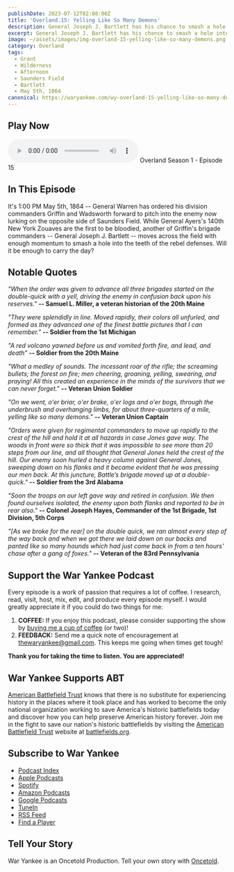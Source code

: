 ```yaml
---
publishDate: 2023-07-12T02:08:00Z
title: 'Overland.15: Yelling Like So Many Demons'
description: General Joseph J. Bartlett has his chance to smash a hole into the teeth of the rebel defenses while his men charge into Saunders Field yelling like so many demons.
excerpt: General Joseph J. Bartlett has his chance to smash a hole into the teeth of the rebel defenses while his men charge into Saunders Field yelling like so many demons.
image: ~/assets/images/img-overland-15-yelling-like-so-many-demons.png
category: Overland
tags:
  - Grant
  - Wilderness
  - Afternoon
  - Saunders Field
  - Bartlett
  - May 5th, 1864
canonical: https://waryankee.com/wy-overland-15-yelling-like-so-many-demons
---
```


## Play Now

<audio id="player" controls type="audio/mpeg" src="https://storage.googleapis.com/storage.oncetold.net/80000013/20800108/wy15-yelling-like-so-many-demons.mp3">Your browser does not support the audio element.</audio>
Overland Season 1 - Episode 15

## In This Episode

It's 1:00 PM May 5th, 1864 -- General Warren has ordered his division commanders Griffin and Wadsworth forward to pitch into the enemy now lurking on the opposite side of Saunders Field. While General Ayers's 140th New York Zouaves are the first to be bloodied, another of Griffin's brigade commanders -- General Joseph J. Bartlett -- moves across the field with enough momentum to smash a hole into the teeth of the rebel defenses. Will it be enough to carry the day?

## Notable Quotes

_"When the order was given to advance all three brigades started on the double-quick with a yell, driving the enemy in confusion back upon his reserves."_
**-- Samuel L. Miller, a veteran historian of the 20th Maine**

_"They were splendidly in line. Moved rapidly, their colors all unfurled, and formed as they advanced one of the finest battle pictures that I can remember."_
**-- Soldier from the 1st Michigan**

_"A red volcano yawned before us and vomited forth fire, and lead, and death"_
**-- Soldier from the 20th Maine**

_"What a medley of sounds. The incessant roar of the rifle; the screaming bullets; the forest on fire; men cheering, groaning, yelling, swearing, and praying! All this created an experience in the minds of the survivors that we can never forget."_
**-- Veteran Union Soldier**

_"On we went, o'er briar, o'er brake, o'er logs and o'er bogs, through the underbrush and overhanging limbs, for about three-quarters of a mile, yelling like so many demons."_
**-- Veteran Union Captain**

_"Orders were given for regimental commanders to move up rapidly to the crest of the hill and hold it at all hazards in case Jones gave way. The woods in front were so thick that it was impossible to see more than 20 steps from our line, and all thought that General Jones held the crest of the hill. Our enemy soon hurled a heavy column against General Jones, sweeping down on his flanks and it became evident that he was pressing our men back. At this juncture, Battle’s brigade moved up at a double-quick."_
**-- Soldier from the 3rd Alabama**

_"Soon the troops on our left gave way and retired in confusion. We then found ourselves isolated, the enemy upon both flanks and reported to be in rear also."_
**-- Colonel Joseph Hayes, Commander of the 1st Brigade, 1st Division, 5th Corps**

_"[As we broke for the rear] on the double quick, we ran almost every step of the way back and when we got there we laid down on our backs and panted like so many hounds which had just come back in from a ten hours' chase after a gang of foxes."_
**-- Veteran of the 83rd Pennsylvania**

## Support the War Yankee Podcast

Every episode is a work of passion that requires a lot of coffee. I research, read, visit, host, mix, edit, and produce every episode myself. I would greatly appreciate it if you could do two things for me:

1. **COFFEE:** If you enjoy this podcast, please consider supporting the show by <a href="https://www.buymeacoffee.com/waryankee" target="_blank">buying me a cup of coffee</a> (or two)!
2. **FEEDBACK:** Send me a quick note of encouragement at <a href="mailto:thewaryankee@gmail.com" target="_blank">thewaryankee@gmail.com</a>. This keeps me going when times get tough!

**Thank you for taking the time to listen. You are appreciated!**

## War Yankee Supports ABT

<a href="https://battlefields.org/" target="_blank">American Battlefield Trust</a> knows that there is no substitute for experiencing history in the places where it took place and has worked to become the only national organization working to save America's historic battlefields today and discover how you can help preserve American history forever. Join me in the fight to save our nation's historic battlefields by visiting the <a href="https://battlefields.org/" target="_blank">American Battlefield Trust</a> website at <a href="https://battlefields.org/" target="_blank">battlefields.org</a>.

## Subscribe to War Yankee

- [Podcast Index](https://podcastindex.org/podcast/452056)
- [Apple Podcasts](https://podcasts.apple.com/us/podcast/war-yankee-overland/id1522169260)
- [Spotify](https://open.spotify.com/show/11DdsrFO3YzN21OCcUd00b)
- [Amazon Podcasts](https://music.amazon.com/podcasts/992ad074-6693-4521-b97e-fb46ecfb10fa/war-yankee---overland)
- [Google Podcasts](https://podcasts.google.com/feed/aHR0cHM6Ly93YXJ5YW5rZWUubGlic3luLmNvbS9yc3M)
- [TuneIn](https://tunein.com/podcasts/Education-Podcasts/War-Yankee-p1345650/)
- [RSS Feed](https://storage.googleapis.com/feeds.oncetold.net/80000013.rss)
- [Find a Player](https://podnews.net/podcast/i7h7d)

## Tell Your Story

War Yankee is an Oncetold Production. Tell your own story with <a href="https://oncetold.us" target="_blank">Oncetold</a>.
